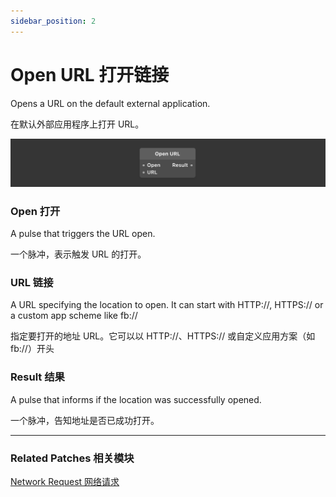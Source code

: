 ```yaml
---
sidebar_position: 2
---
```


# Open URL 打开链接

Opens a URL on the default external application.

在默认外部应用程序上打开 URL。

![Image](./../../static/img/docs/Data/open-url.png)

### Open 打开

A pulse that triggers the URL open.

一个脉冲，表示触发 URL 的打开。

### URL 链接

A URL specifying the location to open. It can start with HTTP://, HTTPS:// or a custom app scheme like fb://

指定要打开的地址 URL。它可以以 HTTP://、HTTPS:// 或自定义应用方案（如 fb://）开头

### Result 结果

A pulse that informs if the location was successfully opened.

一个脉冲，告知地址是否已成功打开。

------

### Related Patches 相关模块

[Network Request 网络请求](./Network%20Request)
